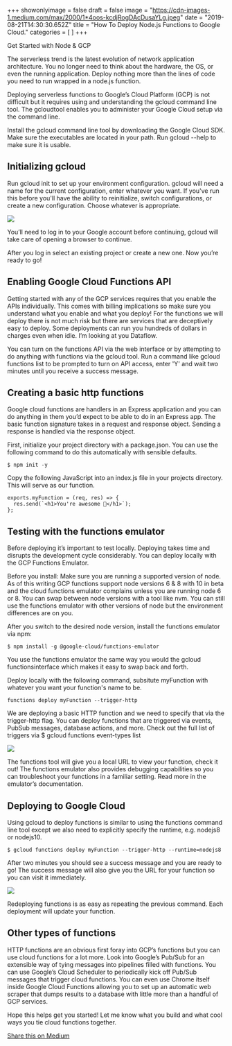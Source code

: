 +++
showonlyimage = false
draft = false
image = "https://cdn-images-1.medium.com/max/2000/1*4oos-kcdjRogDAcDusaYLg.jpeg"
date = "2019-08-21T14:30:30.652Z"
title = "How To Deploy Node.js Functions to Google Cloud."
categories = [ ]
+++




<span class=subtitle>Get Started with Node &amp; GCP</span>


<!--more-->

The serverless trend is the latest evolution of network application architecture. You no longer need to think about the hardware, the OS, or even the running application. Deploy nothing more than the lines of code you need to run wrapped in a node.js function.


Deploying serverless functions to Google’s Cloud Platform (GCP) is not difficult but it requires using and understanding the gcloud command line tool. The gcloudtool enables you to administer your Google Cloud setup via the command line.


Install the gcloud command line tool by downloading the Google Cloud SDK. Make sure the executables are located in your path. Run gcloud --help to make sure it is usable.


## Initializing gcloud


Run gcloud init to set up your environment configuration. gcloud will need a name for the current configuration, enter whatever you want. If you've run this before you'll have the ability to reinitialize, switch configurations, or create a new configuration. Choose whatever is appropriate.

<img style='max-width:100%;' src="https://cdn-images-1.medium.com/max/2452/1*USSKHTRtRXnlgqNUUa5uww.png">

You’ll need to log in to your Google account before continuing, gcloud will take care of opening a browser to continue.


After you log in select an existing project or create a new one. Now you’re ready to go!


## Enabling Google Cloud Functions API


Getting started with any of the GCP services requires that you enable the APIs individually. This comes with billing implications so make sure you understand what you enable and what you deploy! For the functions we will deploy there is not much risk but there are services that are deceptively easy to deploy. Some deployments can run you hundreds of dollars in charges even when idle. I’m looking at you Dataflow.


You can turn on the functions API via the web interface or by attempting to do anything with functions via the gcloud tool. Run a command like gcloud functions list to be prompted to turn on API access, enter 'Y' and wait two minutes until you receive a success message.


## Creating a basic http functions


Google cloud functions are handlers in an Express application and you can do anything in them you’d expect to be able to do in an Express app. The basic function signature takes in a request and response object. Sending a response is handled via the response object.


First, initialize your project directory with a package.json. You can use the following command to do this automatically with sensible defaults.

```
$ npm init -y
```

Copy the following JavaScript into an index.js file in your projects directory. This will serve as our function.

```
exports.myFunction = (req, res) => {
  res.send(`<h1>You're awesome 🤘</h1>`);
};
```

## Testing with the functions emulator


Before deploying it’s important to test locally. Deploying takes time and disrupts the development cycle considerably. You can deploy locally with the GCP Functions Emulator.


Before you install: Make sure you are running a supported version of node. As of this writing GCP functions support node versions 6 & 8 with 10 in beta and the cloud functions emulator complains unless you are running node 6 or 8. You can swap between node versions with a tool like nvm. You can still use the functions emulator with other versions of node but the environment differences are on you.


After you switch to the desired node version, install the functions emulator via npm:

```
$ npm install -g @google-cloud/functions-emulator
```

You use the functions emulator the same way you would the gcloud functionsinterface which makes it easy to swap back and forth.


Deploy locally with the following command, subsitute myFunction with whatever you want your function's name to be.

```
functions deploy myFunction --trigger-http
```

We are deploying a basic HTTP function and we need to specify that via the trigger-http flag. You can deploy functions that are triggered via events, PubSub messages, database actions, and more. Check out the full list of triggers via $ gcloud functions event-types list

<img style='max-width:100%;' src="https://cdn-images-1.medium.com/max/3552/1*vmgbee30RgERU5KEcW9qVw.png">

The functions tool will give you a local URL to view your function, check it out! The functions emulator also provides debugging capabilities so you can troubleshoot your functions in a familiar setting. Read more in the emulator’s documentation.


## Deploying to Google Cloud


Using gcloud to deploy functions is similar to using the functions command line tool except we also need to explicitly specify the runtime, e.g. nodejs8 or nodejs10.

```
$ gcloud functions deploy myFunction --trigger-http --runtime=nodejs8
```

After two minutes you should see a success message and you are ready to go! The success message will also give you the URL for your function so you can visit it immediately.

<img style='max-width:100%;' src="https://cdn-images-1.medium.com/max/2292/1*zDTF06kbtNUTmF7Swilrlg.png">

Redeploying functions is as easy as repeating the previous command. Each deployment will update your function.


## Other types of functions


HTTP functions are an obvious first foray into GCP’s functions but you can use cloud functions for a lot more. Look into Google’s Pub/Sub for an extensible way of tying messages into pipelines filled with functions. You can use Google’s Cloud Scheduler to periodically kick off Pub/Sub messages that trigger cloud functions. You can even use Chrome itself inside Google Cloud Functions allowing you to set up an automatic web scraper that dumps results to a database with little more than a handful of GCP services.


Hope this helps get you started! Let me know what you build and what cool ways you tie cloud functions together.


[Share this on Medium](https://medium.com/@jsoverson/how-to-deploy-node-js-functions-to-google-cloud-8bba05e9c10a)
